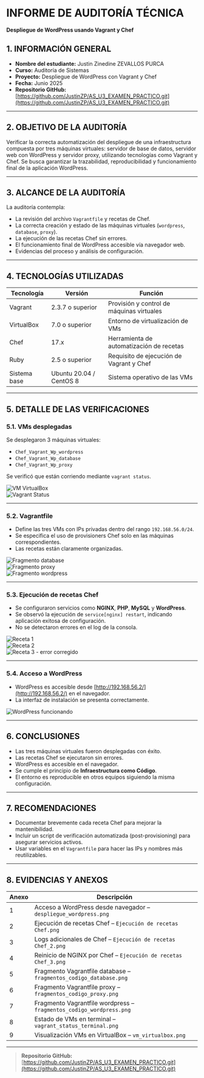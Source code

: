 # INFORME DE AUDITORÍA TÉCNICA
**Despliegue de WordPress usando Vagrant y Chef**

## 1. INFORMACIÓN GENERAL

- **Nombre del estudiante:** Justin Zinedine ZEVALLOS PURCA  
- **Curso:** Auditoría de Sistemas  
- **Proyecto:** Despliegue de WordPress con Vagrant y Chef  
- **Fecha:** Junio 2025  
- **Repositorio GitHub:** [https://github.com/JustinZP/AS_U3_EXAMEN_PRACTICO.git](https://github.com/JustinZP/AS_U3_EXAMEN_PRACTICO.git)

---

## 2. OBJETIVO DE LA AUDITORÍA

Verificar la correcta automatización del despliegue de una infraestructura compuesta por tres máquinas virtuales: servidor de base de datos, servidor web con WordPress y servidor proxy, utilizando tecnologías como Vagrant y Chef. Se busca garantizar la trazabilidad, reproducibilidad y funcionamiento final de la aplicación WordPress.

---

## 3. ALCANCE DE LA AUDITORÍA

La auditoría contempla:
- La revisión del archivo `Vagrantfile` y recetas de Chef.
- La correcta creación y estado de las máquinas virtuales (`wordpress`, `database`, `proxy`).
- La ejecución de las recetas Chef sin errores.
- El funcionamiento final de WordPress accesible vía navegador web.
- Evidencias del proceso y análisis de configuración.

---

## 4. TECNOLOGÍAS UTILIZADAS

| Tecnología      | Versión             | Función                                         |
|----------------|---------------------|--------------------------------------------------|
| Vagrant        | 2.3.7 o superior     | Provisión y control de máquinas virtuales       |
| VirtualBox     | 7.0 o superior       | Entorno de virtualización de VMs                |
| Chef           | 17.x                | Herramienta de automatización de recetas        |
| Ruby           | 2.5 o superior       | Requisito de ejecución de Vagrant y Chef        |
| Sistema base   | Ubuntu 20.04 / CentOS 8 | Sistema operativo de las VMs               |

---

## 5. DETALLE DE LAS VERIFICACIONES

### 5.1. VMs desplegadas

Se desplegaron 3 máquinas virtuales:
- `Chef_Vagrant_Wp_wordpress`
- `Chef_Vagrant_Wp_database`
- `Chef_Vagrant_Wp_proxy`

Se verificó que están corriendo mediante `vagrant status`.

![VM VirtualBox](evidencias/vm_virtualbox.png)  
![Vagrant Status](evidencias/vagrant_status_terminal.png)

---

### 5.2. Vagrantfile

- Define las tres VMs con IPs privadas dentro del rango `192.168.56.0/24`.
- Se especifica el uso de provisioners Chef solo en las máquinas correspondientes.
- Las recetas están claramente organizadas.

![Fragmento database](evidencias/fragmentos_codigo_database.png)  
![Fragmento proxy](evidencias/fragmentos_codigo_proxy.png)  
![Fragmento wordpress](evidencias/fragmentos_codigo_wordpress.png)

---

### 5.3. Ejecución de recetas Chef

- Se configuraron servicios como **NGINX**, **PHP**, **MySQL** y **WordPress**.
- Se observó la ejecución de `service[nginx] restart`, indicando aplicación exitosa de configuración.
- No se detectaron errores en el log de la consola.

![Receta 1](evidencias/Ejecución%20de%20recetas%20Chef.png)  
![Receta 2](evidencias/Ejecución%20de%20recetas%20Chef_2.png)  
![Receta 3 - error corregido](evidencias/Ejecución%20de%20recetas%20Chef_3.png)

---

### 5.4. Acceso a WordPress

- WordPress es accesible desde [http://192.168.56.2/](http://192.168.56.2/) en el navegador.
- La interfaz de instalación se presenta correctamente.

![WordPress funcionando](evidencias/despliegue_wordpress.png)

---

## 6. CONCLUSIONES

- Las tres máquinas virtuales fueron desplegadas con éxito.
- Las recetas Chef se ejecutaron sin errores.
- WordPress es accesible en el navegador.
- Se cumple el principio de **Infraestructura como Código**.
- El entorno es reproducible en otros equipos siguiendo la misma configuración.

---

## 7. RECOMENDACIONES

- Documentar brevemente cada receta Chef para mejorar la mantenibilidad.
- Incluir un script de verificación automatizada (post-provisioning) para asegurar servicios activos.
- Usar variables en el `Vagrantfile` para hacer las IPs y nombres más reutilizables.

---

## 8. EVIDENCIAS Y ANEXOS

| Anexo  | Descripción                                                              |
|--------|--------------------------------------------------------------------------|
| 1      | Acceso a WordPress desde navegador – `despliegue_wordpress.png`         |
| 2      | Ejecución de recetas Chef – `Ejecución de recetas Chef.png`             |
| 3      | Logs adicionales de Chef – `Ejecución de recetas Chef_2.png`            |
| 4      | Reinicio de NGINX por Chef – `Ejecución de recetas Chef_3.png`          |
| 5      | Fragmento Vagrantfile database – `fragmentos_codigo_database.png`       |
| 6      | Fragmento Vagrantfile proxy – `fragmentos_codigo_proxy.png`             |
| 7      | Fragmento Vagrantfile wordpress – `fragmentos_codigo_wordpress.png`     |
| 8      | Estado de VMs en terminal – `vagrant_status_terminal.png`               |
| 9      | Visualización VMs en VirtualBox – `vm_virtualbox.png`                   |

---

> **Repositorio GitHub:** [https://github.com/JustinZP/AS_U3_EXAMEN_PRACTICO.git](https://github.com/JustinZP/AS_U3_EXAMEN_PRACTICO.git)
